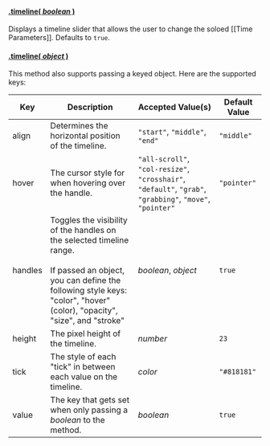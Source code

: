 #### <a name="boolean" href="#boolean">.timeline( *boolean* )</a>

Displays a timeline slider that allows the user to change the soloed [[Time Parameters]]. Defaults to `true`.

#### <a name="object" href="#object">.timeline( *object* )</a>

This method also supports passing a keyed object. Here are the supported keys:

| Key | Description | Accepted Value(s) | Default Value |
|---|---|---|---|
| align | Determines the horizontal position of the timeline. | `"start"`, `"middle"`, `"end"` | `"middle"` |
| hover | The cursor style for when hovering over the handle. | `"all-scroll"`, `"col-resize"`, `"crosshair"`, `"default"`, `"grab"`, `"grabbing"`, `"move"`, `"pointer"` | `"pointer"` |
| handles | Toggles the visibility of the handles on the selected timeline range. <br><br> If passed an object, you can define the following style keys: "color", "hover" (color), "opacity", "size", and "stroke" | *boolean*, *object* | `true` |
| height | The pixel height of the timeline. | *number* | `23` |
| tick | The style of each "tick" in between each value on the timeline. | *color* | `"#818181"` |
| value | The key that gets set when only passing a *boolean* to the method. | *boolean* | `true` |
